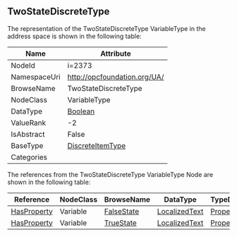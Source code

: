 <!-- objecttype -->
## TwoStateDiscreteType
  
<!-- end of text -->
The representation of the TwoStateDiscreteType VariableType in the address space is shown in the following table:  

|Name|Attribute|
|---|---|
|NodeId|i=2373|
|NamespaceUri|http://opcfoundation.org/UA/|
|BrowseName|TwoStateDiscreteType|
|NodeClass|VariableType|
|DataType|[Boolean](../../DataTypes/Boolean/readme.md)|
|ValueRank|-2|
|IsAbstract|False|
|BaseType|[DiscreteItemType](../../VariableTypes/DiscreteItemType/readme.md)|
|Categories||

The references from the TwoStateDiscreteType VariableType Node are shown in the following table:  

|Reference|NodeClass|BrowseName|DataType|TypeDefinition|ModellingRule|
|---|---|---|---|---|---|
|[HasProperty](../../ReferenceTypes/HasProperty/readme.md)|Variable|[FalseState](#FalseState)|[LocalizedText](../../DataTypes/LocalizedText/readme.md)|[PropertyType](../../VariableTypes/PropertyType/readme.md)|[Mandatory](../../Objects/Mandatory/readme.md)|
|[HasProperty](../../ReferenceTypes/HasProperty/readme.md)|Variable|[TrueState](#TrueState)|[LocalizedText](../../DataTypes/LocalizedText/readme.md)|[PropertyType](../../VariableTypes/PropertyType/readme.md)|[Mandatory](../../Objects/Mandatory/readme.md)|


